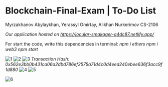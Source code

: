 # Blockchain-Final-Exam | To-Do List
Myrzakhanov Abylaykhan, Yerassyl Omirtay, Alikhan Nurkerimov CS-2106

*Our application hosted on https://jocular-smakager-a4dc87.netlify.app/*

For start the code, write this dependencies in terminal: 
*npm i ethers* 
*npm i web3*
*npm start*


![1](https://github.com/Futur1stXD/Blockchain-Final-Exam/assets/126179639/f69009cd-3338-46bb-9e1f-581f8b90803c)
![2](https://github.com/Futur1stXD/Blockchain-Final-Exam/assets/126179639/1bc56d64-c886-41ef-bb61-25b0f5179579)
![3](https://github.com/Futur1stXD/Blockchain-Final-Exam/assets/126179639/afa3bfbb-7640-479f-a54a-cdad73715bee)
*Transaction Hash: 0x562e3bb0b431ca06a2dbd786ef2575a71d4c0d4eed240ebee636f3acc9f1d880*
![4](https://github.com/Futur1stXD/Blockchain-Final-Exam/assets/126179639/cf3999fd-088f-4263-90b3-d97a516c3d24)
![5](https://github.com/Futur1stXD/Blockchain-Final-Exam/assets/126179639/d8d683e3-7887-4735-be47-cbab81fe5a2a)

![6](https://github.com/Futur1stXD/Blockchain-Final-Exam/assets/126179639/e5fa75a9-4ad8-4a30-b362-cfd70ece3df1)
